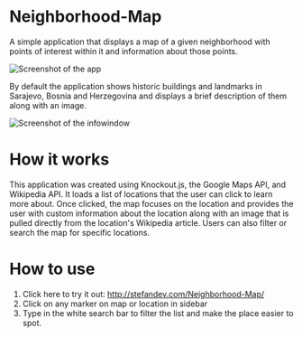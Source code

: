 # Neighborhood-Map
A simple application that displays a map of a given neighborhood with points of interest within it and information about those points. 

![Screenshot of the app](/Neighborhood-Map/screenshots/img1.jpg?raw=true)

By default the application shows historic buildings and landmarks in Sarajevo, Bosnia and Herzegovina and displays a brief description of them along with an image. 

![Screenshot of the infowindow](Neighborhood-Map/screenshots/img2.jpg?raw=true)

# How it works
This application was created using Knockout.js, the Google Maps API, and Wikipedia API. It loads a list of locations that the user can click to learn more about. Once clicked, the map focuses on the location and provides the user with custom information about the location along with an image that is pulled directly from the location's Wikipedia article. Users can also filter or search the map for specific locations.

# How to use
1. Click here to try it out: http://stefandev.com/Neighborhood-Map/
2. Click on any marker on map or location in sidebar
3. Type in the white search bar to filter the list and make the place easier to spot.
